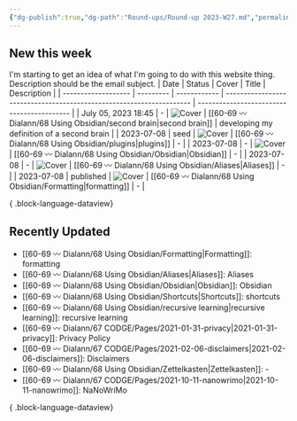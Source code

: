 ```yaml
---
{"dg-publish":true,"dg-path":"Round-ups/Round-up 2023-W27.md","permalink":"/round-ups/round-up-2023-w27/","title":"Round-up for 2023 W27","contentClasses":"cards cards-1-1","noteIcon":"","created":"","updated":"2023-07-19T21:18:14.946-04:00"}
---
```



## New this week
I'm starting to get an idea of what I'm going to do with this website thing. Description should be the email subject.
| Date                | Status    | Cover        | Title                                                                | Description                                |
| ------------------- | --------- | ------------ | -------------------------------------------------------------------- | ------------------------------------------ |
| July 05, 2023 18:45 | \-        | ![Cover](\-) | [[60-69 〰️ Dialann/68 Using Obsidian/second brain\|second brain]] | developing my definition of a second brain |
| 2023-07-08          | seed      | ![Cover](\-) | [[60-69 〰️ Dialann/68 Using Obsidian/plugins\|plugins]]           | \-                                         |
| 2023-07-08          | \-        | ![Cover](\-) | [[60-69 〰️ Dialann/68 Using Obsidian/Obsidian\|Obsidian]]         | \-                                         |
| 2023-07-08          | \-        | ![Cover](\-) | [[60-69 〰️ Dialann/68 Using Obsidian/Aliases\|Aliases]]           | \-                                         |
| 2023-07-08          | published | ![Cover](\-) | [[60-69 〰️ Dialann/68 Using Obsidian/Formatting\|formatting]]     | \-                                         |

{ .block-language-dataview}

## Recently Updated
- [[60-69 〰️ Dialann/68 Using Obsidian/Formatting\|Formatting]]: formatting
- [[60-69 〰️ Dialann/68 Using Obsidian/Aliases\|Aliases]]: Aliases
- [[60-69 〰️ Dialann/68 Using Obsidian/Obsidian\|Obsidian]]: Obsidian
- [[60-69 〰️ Dialann/68 Using Obsidian/Shortcuts\|Shortcuts]]: shortcuts
- [[60-69 〰️ Dialann/68 Using Obsidian/recursive learning\|recursive learning]]: recursive learning
- [[60-69 〰️ Dialann/67 CODGE/Pages/2021-01-31-privacy\|2021-01-31-privacy]]: Privacy Policy
- [[60-69 〰️ Dialann/67 CODGE/Pages/2021-02-06-disclaimers\|2021-02-06-disclaimers]]: Disclaimers
- [[60-69 〰️ Dialann/68 Using Obsidian/Zettelkasten\|Zettelkasten]]: \-
- [[60-69 〰️ Dialann/67 CODGE/Pages/2021-10-11-nanowrimo\|2021-10-11-nanowrimo]]: NaNoWriMo

{ .block-language-dataview}



